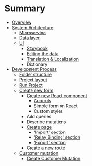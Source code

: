 # Summary

* [Overview](README.md)
* [System Architecture](system-architecture.md)
  * [Microservice](microservice.md)
  * [Data layer](data-layer.md)
  * [UI](ui.md)
    * [Storybook](storybook.md)
    * [Editing the data](editing-the-data.md)
    * [Translation & Localization](translation--localization.md)
    * [Dictionary](dictionary.md)
* [Development Process](development-process.md)
  * [Folder structure](folder-structure.md)
  * [Project layout](project-layout.md)
  * [Run Project](run-project.md)
  * [Create new form](create-new-form.md)
    * [Create new React component](create-new-form/create-new-react-component.md)
      * [Controls](create-new-form/create-new-react-component/controls.md)
      * Simple form on React
      * Custom styles
    * Add queries
    * Describe mutations
    * [Create page](create-new-form/create-page.md)
      * ['Import' section](create-new-form/create-page/'import'-section.md)
      * ['Relay Binding' section](create-new-form/create-page/'relay-binding'-section.md)
      * ['Export' section](create-new-form/create-page/'export'-section.md)
    * [Create a new route](create-new-form/create-new-route.md)
  * [Customer mutation](customer-mutation.md)
    * [Create Customer Mutation](customer-mutation/create-customer-mutation.md)

